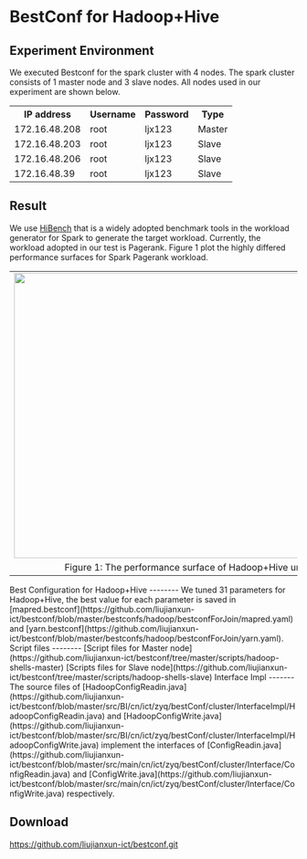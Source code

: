 BestConf for Hadoop+Hive
======================
Experiment Environment
-----------
We executed Bestconf for the spark cluster with 4 nodes. The spark cluster consists of 1 master node and 3 slave nodes. All nodes used in our experiment are shown below.
<div>
    <table border="0">
      <tr>
        <th>IP address</th>
        <th>Username</th>
        <th>Password</th>
        <th>Type</th>
      </tr>
      <tr>
        <td>172.16.48.208</td>
        <td>root</td>
        <td>ljx123</td>
        <td>Master</td>
      </tr>
      <tr>
        <td>172.16.48.203</td>
        <td>root</td>
        <td>ljx123</td>
        <td>Slave</td>
      </tr>
      <tr>
        <td>172.16.48.206</td>
        <td>root</td>
        <td>ljx123</td>
        <td>Slave</td>
      </tr>
      <tr>
        <td>172.16.48.39</td>
        <td>root</td>
        <td>ljx123</td>
        <td>Slave</td>
      </tr> 
    </table>
</div>

Result
-----------
We use [HiBench](https://github.com/intel-hadoop/HiBench) that is a widely adopted benchmark tools in the workload generator for Spark to generate the target workload. Currently, the workload adopted in our test is Pagerank. Figure 1 plot the highly differed performance surfaces for Spark Pagerank workload.
<table border="0" cellspacing="0" cellpadding="0" frame=void rows=none cols=none rules=none>
<tr border="0">
<td border="0">
<img src="https://github.com/liujianxun-ict/bestconf/blob/master/pics/hadoop-join.jpg" width = "800" height = "500" align=center />
</td>
</tr>
<tr border="0">
<td border="0" align=center>
Figure 1: The performance surface of Hadoop+Hive under Hibench-Join workload
</td>
</tr>
</table>
Best Configuration for Hadoop+Hive
--------
We tuned 31 parameters for Hadoop+Hive, the best value for each parameter is saved in [mapred.bestconf](https://github.com/liujianxun-ict/bestconf/blob/master/bestconfs/hadoop/bestconfForJoin/mapred.yaml) and [yarn.bestconf](https://github.com/liujianxun-ict/bestconf/blob/master/bestconfs/hadoop/bestconfForJoin/yarn.yaml).
Script files
--------
[Script files for Master node](https://github.com/liujianxun-ict/bestconf/tree/master/scripts/hadoop-shells-master)
[Scripts files for Slave node](https://github.com/liujianxun-ict/bestconf/tree/master/scripts/hadoop-shells-slave)
Interface Impl
-------
The source files of [HadoopConfigReadin.java](https://github.com/liujianxun-ict/bestconf/blob/master/src/BI/cn/ict/zyq/bestConf/cluster/InterfaceImpl/HadoopConfigReadin.java) and [HadoopConfigWrite.java](https://github.com/liujianxun-ict/bestconf/blob/master/src/BI/cn/ict/zyq/bestConf/cluster/InterfaceImpl/HadoopConfigWrite.java) implement the interfaces of [ConfigReadin.java](https://github.com/liujianxun-ict/bestconf/blob/master/src/main/cn/ict/zyq/bestConf/cluster/Interface/ConfigReadin.java) and [ConfigWrite.java](https://github.com/liujianxun-ict/bestconf/blob/master/src/main/cn/ict/zyq/bestConf/cluster/Interface/ConfigWrite.java) respectively.  

Download 
-------
https://github.com/liujianxun-ict/bestconf.git

